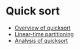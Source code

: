 # Quick sort
* [Overview of quicksort](https://www.khanacademy.org/computing/computer-science/algorithms/quick-sort/a/overview-of-quicksort)
* [Linear-time partitioning](https://www.khanacademy.org/computing/computer-science/algorithms/quick-sort/a/linear-time-partitioning)
* [Analysis of quicksort](https://www.khanacademy.org/computing/computer-science/algorithms/quick-sort/a/analysis-of-quicksort)